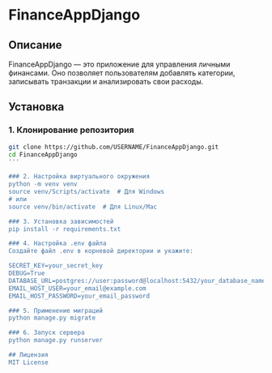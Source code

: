 # FinanceAppDjango  

## Описание  
FinanceAppDjango — это приложение для управления личными финансами. Оно позволяет пользователям добавлять категории, записывать транзакции и анализировать свои расходы.  

## Установка  

### 1. Клонирование репозитория  
```bash
git clone https://github.com/USERNAME/FinanceAppDjango.git
cd FinanceAppDjango
'''

### 2. Настройка виртуального окружения
python -m venv venv
source venv/Scripts/activate  # Для Windows
# или
source venv/bin/activate  # Для Linux/Mac

### 3. Установка зависимостей
pip install -r requirements.txt

### 4. Настройка .env файла
Создайте файл .env в корневой директории и укажите:

SECRET_KEY=your_secret_key
DEBUG=True
DATABASE_URL=postgres://user:password@localhost:5432/your_database_name
EMAIL_HOST_USER=your_email@example.com
EMAIL_HOST_PASSWORD=your_email_password

### 5. Применение миграций
python manage.py migrate

### 6. Запуск сервера
python manage.py runserver

## Лицензия
MIT License
